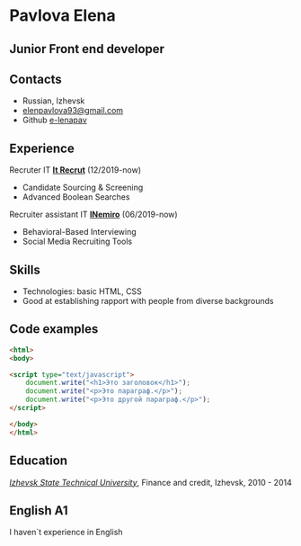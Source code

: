 # Pavlova Elena
## **Junior Front end developer**
## Contacts
* Russian, Izhevsk
* [elenpavlova93@gmail.com](mailto:elenpavlova93@gmail.com)
* Github [e-lenapav](https://github.com/e-lenapav)

## Experience
Recruter IT [**It Recrut**](https://it-recruit.ru) (12/2019-now)
* Candidate Sourcing & Screening
* Advanced Boolean Searches

Recruiter assistant IT [**INemiro**](https://www.youtube.com/c/HuntITru) (06/2019-now)
* Behavioral-Based Interviewing
* Social Media Recruiting Tools

## Skills

 * Technologies: basic HTML, CSS
 * Good at establishing rapport with people from diverse backgrounds

## Code examples
``` Html
<html>
<body>

<script type="text/javascript">
    document.write("<h1>Это заголовок</h1>");
    document.write("<p>Это параграф.</p>");
    document.write("<p>Это другой параграф.</p>");
</script>

</body>
</html>
```
## Education
 *[Izhevsk State Technical University](http://www.istu.ru/)*, Finance and credit, Izhevsk, 2010 - 2014

## English A1
I haven`t experience in English


